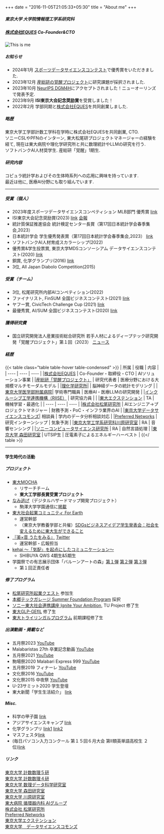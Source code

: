 +++
date = "2016-11-05T21:05:33+05:30"
title = "About me"
+++

##### 東京大学 大学院情報理工学系研究科
##### [株式会社EQUES](https://www.eques.co.jp) Co-Founder&CTO  

![This is me][1]


##### お知らせ
* 2024年1月 [スポーツデータサイエンスコンテスト](https://sports.ywebsys.net/news/archives/0024/)で優秀賞をいただきました.
* 2023年12月 [産総研の覚醒プロジェクト](https://www.aist.go.jp/aist_j/news/au20231208.html)に研究課題が採択されました.
* 2023年10月 [NeurIPS DGM4H](https://sites.google.com/ethz.ch/dgm4h-neurips2023/home)にアクセプトされました！ニューオーリンズで発表予定.
* 2023年9月 **ISI東京大会記念奨励賞**を受賞しました！
* 2022年2月 学部同期と[株式会社EQUES](https://www.eques.co.jp)を共同創業しました.

##### 略歴

東京大学工学部計数工学科在学時に株式会社EQUESを共同創業, CTO.  
ソニーCSLやPFNのインターン, 東大松尾研プロジェクトマネージャーの経験を経て, 現在は東大病院や理化学研究所と共に数理統計やLLMの研究を行う.  
ソフトバンクAI人材奨学生. 産総研「覚醒」1期生.

##### 研究内容

コピュラ統計学およびその生体時系列への応用に興味を持っています.  
最近は他に, 医療AI分野にも取り組んでいます.

---

##### 受賞（個人）
* 2023年度スポーツデータサイエンスコンペティション MLB部門 優秀賞 [link](https://sports.ywebsys.net/news/archives/0024/)
* ISI東京大会記念奨励賞(2023) [link](https://www.jss.gr.jp/society/prize/) [会報](https://www.jss.gr.jp/wp-content/uploads/K197.pdf)
* 統計質保証推進協会 統計検定センター長賞（第17回日本統計学会春季集会,2023）
* 日本統計学会 学生優秀発表賞（第17回日本統計学会春季集会,2023） [link](https://www.jss.gr.jp/wp-content/uploads/17th-shunki-houkoku.pdf)
* ソフトバンクAI人材育成スカラーシップ(2022)
* 優秀賞&学生投票賞, 東京大学MDSコンソーシアム データサイエンスコンテスト(2020) [link](http://www.mi.u-tokyo.ac.jp/contest2020.html)
* 銅賞, 化学グランプリ(2016) [link](http://gp.csj.jp/media/common/gp2016results.pdf)
* 3位, All Japan Diabolo Competition(2015)

##### 受賞（チーム）
* 3位, 松尾研究所内部AIコンペティション(2022)
* ファイナリスト, FinSUM 全国ビジネスコンテスト(2021) [link]()
* ヤフー賞, CivicTech Challenge Cup (2021) [link](https://ccc2021.code4japan.org)
* 最優秀賞, AI/SUM 全国ビジネスコンテスト(2020) [link]()

##### 獲得研究費
* 国立研究開発法人産業技術総合研究所 若手人材によるディープテック研究開発「覚醒プロジェクト」第１回（2023） [ニュース](https://www.aist.go.jp/aist_j/news/au20231208.html)

##### 経歴

{{< table class="table table-hover table-condensed" >}}
| 所属 | 役職 | 内容 |
| ---- | ---- | ---- |
|[株式会社EQUES](https://www.eques.co.jp) | Co-Founder・取締役・CTO | AIソリューション事業 |
|[産総研「覚醒プロジェクト」](https://www.aist.go.jp/aist_j/news/au20231208.html) | 研究代表者 | 医療分野における大規模マルチモーダルモデル |
|[理化学研究所](https://www.riken.jp/research/labs/cbs/integr_comput_brainsci_collab/stat_math_collab/index.html)| | 脳神経データの統計モデリング |
|[東京大学医学部附属病院](https://cardiovasc.m.u-tokyo.ac.jp/study/ai)| 学術専門職員 | 医療AI・医療LLMの研究開発 |
|[インクルーシブ工学連携機構（RIISE）](https://www.riise.u-tokyo.ac.jp/research_programs/sdc/members) | 研究協力員 |  |
|[東大エクステンション](https://www.utokyo-ext.co.jp/dss/teacher-list) | TA | 機械学習・最適化 | 
| ---- | ---- | ---- |
|[株式会社松尾研究所](https://matsuo-institute.com) | AIエンジニア→プロジェクトマネジャー | 財務予測・PoC・インフラ業界のAI | 
|[東京大学データサイエンスコモンズ](http://www.mi.u-tokyo.ac.jp/dscommons/)| 相談員 | 学内のデータ分析相談対応 | 
|[Preferred Networks](https://tech.preferred.jp/ja/blog/数値シミュレーションデータの低次元潜在空間に/) | 研究インターンシップ | 気象予測 | 
|[東京大学工学系研究科川原研究室]() | RA | 音響センシング | 
|[ソニーコンピュータサイエンス研究所]() | RA | 自然言語処理 | 
|[東京大学 森田研究室](https://usdev.t.u-tokyo.ac.jp/contents/member.html) | UTSIP生 | 圧電素子によるエネルギーハーベスト | 
{{</ table >}}

---

#### 学生時代の活動
##### プロジェクト
* [東大MOCHA](https://mocha.t.u-tokyo.ac.jp) 
    - リサーチチーム
    - **東大工学部長賞受賞プロジェクト**
* [なみ逃げ](https://www.komazawa-u.ac.jp/news/extracurricular/2021/1215-10942.html)（デジタルハザードマップ開発プロジェクト）
    - 駒澤大学学園通信に[掲載](https://www.komazawa-u.ac.jp/topics/files/gakuen_tsushin352.pdf)
* [東大社会起業コミュニティ For Earth](https://forearthut.com)
    -  運営幹部
    - （東京大学教養学部と共催）[SDGsビジネスアイデア学生発表会：社会を変えるために東大生ができること](http://presentation.sdgs.c.u-tokyo.ac.jp/poster2022.html)
* [『美×音 うたをみる』](https://utawomiru.net) [Twitter](https://twitter.com/bion_exibi_conc)
    - 運営幹部・広報担当
* [kehai 〜「気配」を起点にしたコミュニケーション〜](https://shibuya-qws.com/project/kehai)
    - SHIBUYA QWS 4期生&5期生 
* 学園祭での有志展示団体「バルーンアートの森」[第１弾](https://gogatsusai.jp/95/visitor/campus/kikaku/398) [第２弾](https://www.komabasai.net/73/visitor/project/427) [第３弾](https://gogatsusai.jp/96/visitor/kikaku/560/)
    - 第１回正責任者

##### 修了プログラム
* [松尾研究所起業クエスト](https://weblab.t.u-tokyo.ac.jp/kigyoquest/) 参加生
* [本郷テックガレージ Summer Foundation Program]() 採択
* [ソニー東大社会連携講座 Ignite Your Ambition](https://ignite-your-ambition.com), TU Project 修了生
* [東大GLP-GEfIL](https://www.glp.u-tokyo.ac.jp) 修了生
* [東大トライリンガルプログラム](http://www.cgcs.c.u-tokyo.ac.jp/tlp/) 前期課程修了生

##### 出演動画・掲載など
* 五月祭2023 [YouTube](https://m.youtube.com/watch?v=VMTi41X5jqM&pp=ygUNVFMgcmV2b2x1dGlvbg%3D%3D)
* Malabaristas 27th 卒業記念動画 [YouTube](https://www.youtube.com/watch?v=dTdfhJqUMZ4)
* 五月祭2021 [YouTube](https://www.youtube.com/watch?v=u07cxDtxN-o)
* 駒場祭2020 Malabari Express 999 [YouTube](https://www.youtube.com/watch?v=d9ymiS7msO0)
* 五月祭2019 フィナーレ [YouTube](https://www.youtube.com/watch?v=wtmxxMY3ju8)
* 文化祭2016 [YouTube](https://www.youtube.com/watch?v=moXHALZKg6w)
* 文化祭2015 中夜祭 [YouTube](https://www.youtube.com/watch?v=BbQ4kZXcXEQ)
* U-23サミット2020 学生登壇
* 東大新聞「学生生活紹介」 [link](https://www.todaishimbun.org/koukigakuseiseikatsu20210619/)

##### Misc.
* 科学の甲子園 [link](https://www.gakko.otsuka.tsukuba.ac.jp/wp/wp-content/uploads/2017/02/ff28f9fc78e86512869a2242bff5376c.pdf)
* アジアサイエンスキャンプ [link](https://www.jst.go.jp/cpse/risushien/asc/pdf/report_asc2017.pdf)
* 化学グランプリ [link1](http://gp.csj.jp/results/gp2016.html) [link2](https://www.gakko.otsuka.tsukuba.ac.jp/wp/wp-content/uploads/2015/04/2c39a0e414cf58ff3186e3c67899feb7.pdf)
* マスフェスタ[link](https://otemae-hs.ed.jp/ssh/dat/2015mathfesta_report.pdf)
* (毎日パソコン入力コンクール 第１５回６月大会 第II類英単語高校生 ２位)[link](https://maipaso.net/past_ranking/)

##### リンク
[東京大学 計数数理５研](https://www.or.mist.i.u-tokyo.ac.jp)  
[東京大学 計数数理４研](http://www.stat.t.u-tokyo.ac.jp/index-j.html)    
[東京大学 数理データ科学研究室](https://www.keisu.t.u-tokyo.ac.jp/lab/mist/data_lab_page/)    
[東京大学 森田研究室](http://www.hsd.k.u-tokyo.ac.jp/contents/member.html)   
[東京大学 川原研究室](https://www.akg.t.u-tokyo.ac.jp)   
[東大病院 循環器内科 AIグループ](https://cardiovasc.m.u-tokyo.ac.jp/study/ai)    
[株式会社 松尾研究所](https://matsuo-institute.com)  
[Preferred Networks](https://tech.preferred.jp/ja/blog/数値シミュレーションデータの低次元潜在空間に/)    
[東京大学エクステンション](https://www.utokyo-ext.co.jp)  
[東京大学　データサイエンスコモンズ](http://www.mi.u-tokyo.ac.jp/dscommons/index.html)  

[1]: /img/me.png




